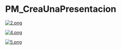 # PM_CreaUnaPresentacion



[![2.png](https://i.postimg.cc/Rhy6g70y/2.png)](https://postimg.cc/T5j3wWgJ)



[![4.png](https://i.postimg.cc/qM6Cz5bT/4.png)](https://postimg.cc/rKcpHQ2n)

[![5.png](https://i.postimg.cc/3xM0pFVD/5.png)](https://postimg.cc/SJrKbCyy)


 
